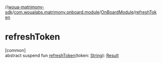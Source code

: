 //[woua-matrimony-sdk](../../../index.md)/[com.woualabs.matrimony.onboard.module](../index.md)/[OnBoardModule](index.md)/[refreshToken](refresh-token.md)

# refreshToken

[common]\
abstract suspend fun [refreshToken](refresh-token.md)(token: [String](https://kotlinlang.org/api/latest/jvm/stdlib/kotlin/-string/index.html)): [Result](../../com.woualabs.matrimony.data.common/-result/index.md)
